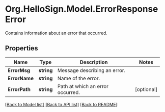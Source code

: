 # Org.HelloSign.Model.ErrorResponseError
Contains information about an error that occurred.

## Properties

Name | Type | Description | Notes
------------ | ------------- | ------------- | -------------
**ErrorMsg** | **string** |  Message describing an error.  | 
**ErrorName** | **string** |  Name of the error.  | 
**ErrorPath** | **string** |  Path at which an error occurred.  | [optional] 

[[Back to Model list]](../README.md#documentation-for-models) [[Back to API list]](../README.md#documentation-for-api-endpoints) [[Back to README]](../README.md)

